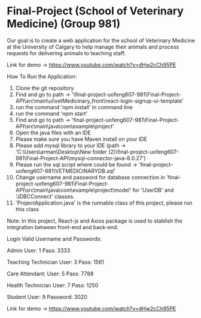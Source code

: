# Final-Project (School of Veterinary Medicine) (Group 981)

Our goal is to create a web application for the school of Veterinary Medicine at the
University of Calgary to help manage their animals and process requests for delivering
animals to teaching staff.

Link for demo -> https://www.youtube.com/watch?v=dHw2cCh95PE

How To Run the Application:

1. Clone the git repository
2. Find and go to path -> '\final-project-uofeng607-981\Final-Project-API\src\main\ui\vetMedicinary_front\react-login-signup-ui-template'  
3. run the command 'npm install' in command line
4. run the command 'npm start'
5. Find and go to path -> 'final-project-uofeng607-981\Final-Project-API\src\main\java\com\example\project' 
6. Open the java files with an IDE
7. Please make sure you have Maven install on your IDE
8. Please add mysql library to your IDE (path -> 'C:\Users\arman\Desktop\New folder (2)\final-project-uofeng607-981\Final-Project-API\mysql-connector-java-8.0.27')
9. Please run the sql script where could be found -> 'final-project-uofeng607-981\VETMEDICINARYDB.sql'
10. Change username and password for database connection in 'final-project-uofeng607-981\Final-Project-API\src\main\java\com\example\project\model' for 'UserDB' and 'JDBCConnect' classes.
11. 'ProjectApplication.java' is the runnable class of this project, please run this class

Note: In this project, React-js and Axios package is used to stablish the integration between front-end and back-end.

Login Valid Username and Passwords:

Admin
User: 1
Pass: 3333

Teaching Technician
User: 3
Pass: 1561

Care Attendant:
User: 5
Pass: 7788

Health Technician
User: 7
Pass: 1250

Student
User: 9
Password: 3020

Link for demo -> https://www.youtube.com/watch?v=dHw2cCh95PE
